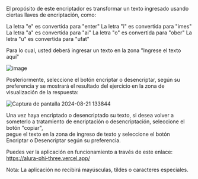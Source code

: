 El propósito de este encriptador es transformar un texto ingresado usando ciertas llaves de encriptación,  como:

La letra "e" es convertida para "enter"
La letra "i" es convertida para "imes"
La letra "a" es convertida para "ai"
La letra "o" es convertida para "ober"
La letra "u" es convertida para "ufat"

Para lo cual,  usted deberá ingresar un texto en la zona "Ingrese el texto aquí"

![image](https://github.com/user-attachments/assets/98c1d9a6-359f-43c5-b00b-c9afc207c488)

Posteriormente,  seleccione el botón encriptar o desencriptar,  según su preferencia y se mostrará el resultado del ejercicio en la zona de visualización de la respuesta:

![Captura de pantalla 2024-08-21 133844](https://github.com/user-attachments/assets/7a1fa917-4268-4333-b829-297b348f594e)

Una vez haya encriptado o desencriptado su texto,  si desea volver a someterlo a tratamiento de encriptación o desencriptación,  seleccione el botón "copiar",  
pegue el texto en la zona de ingreso de texto y seleccione el botón Encriptar o Desencriptar según su preferencia.

Puedes ver la aplicación en funcionamiento a través de este enlace: https://alura-phi-three.vercel.app/

Nota: La aplicación no recibirá mayúsculas,  tildes o caracteres especiales.




